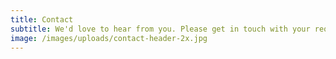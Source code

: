 ```yaml
---
title: Contact
subtitle: We'd love to hear from you. Please get in touch with your requirements.
image: /images/uploads/contact-header-2x.jpg
---
```

